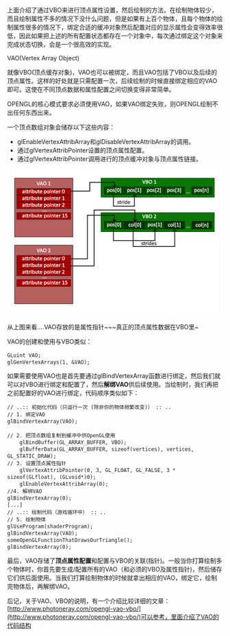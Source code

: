 上面介绍了通过VBO来进行顶点属性设置，然后绘制的方法，在绘制物体较少，而且绘制属性不多的情况下没什么问题，但是如果有上百个物体，且每个物体的绘制属性很多的情况下，绑定合适的缓冲对象然后配置对应的显示属性会变得效率很低，因此如果把上述的所有配置状态都存在一个对象中，每次通过绑定这个对象来完成状态切换，会是一个很高效的实现。

VAO\(Vertex Array Object\)

就像VBO\(顶点缓存对象\)，VAO也可以被绑定，而且VAO包括了VBO以及后续的顶点属性。这样的好处就是只需配置一次，后续绘制的时候直接绑定相应的VAO即可。这使在不同顶点数据和属性配置之间切换变得非常简单。

OPENGL的核心模式要求必须使用VAO，如果VAO绑定失败，则OPENGL绘制不出任何东西出来。

一个顶点数组对象会储存以下这些内容：

* glEnableVertexAttribArray和glDisableVertexAttribArray的调用。
* 通过glVertexAttribPointer设置的顶点属性配置。
* 通过glVertexAttribPointer调用进行的顶点缓冲对象与顶点属性链接。

![](/OPENGL/images/vertex_array_objects.png)

从上图来看....VAO存放的是属性指针~~~真正的顶点属性数据在VBO里~

VAO的创建和使用与VBO类似：

```
GLuint VAO;
glGenVertexArrays(1, &VAO);
```

如果需要使用VAO也是首先要通过glBindVertexArray函数进行绑定，然后我们就可以对VBO进行绑定和配置了，然后**解绑VAO**供后续使用。当绘制时，我们再把之前配置好的VAO进行绑定，代码顺序类似如下：

```
// ..:: 初始化代码（只运行一次 (除非你的物体频繁改变)） :: ..
// 1. 绑定VAO
glBindVertexArray(VAO);

// 2. 把顶点数组复制到缓冲中供OpenGL使用
    glBindBuffer(GL_ARRAY_BUFFER, VBO);
    glBufferData(GL_ARRAY_BUFFER, sizeof(vertices), vertices, GL_STATIC_DRAW);    
// 3. 设置顶点属性指针
    glVertexAttribPointer(0, 3, GL_FLOAT, GL_FALSE, 3 * sizeof(GLfloat), (GLvoid*)0);
    glEnableVertexAttribArray(0);
//4. 解绑VAO
glBindVertexArray(0);
[...]
// ..:: 绘制代码（游戏循环中） :: ..
// 5. 绘制物体
glUseProgram(shaderProgram);
glBindVertexArray(VAO);
someOpenGLFunctionThatDrawsOurTriangle();
glBindVertexArray(0);
```

最后，VAO存储了**顶点属性配置**和配置与VBO的关联\(指针\)。一般当你打算绘制多个物体时，你首先要生成/配置所有的VAO（和必须的VBO及属性指针\)，然后储存它们供后面使用。当我们打算绘制物体的时候就拿出相应的VAO，绑定它，绘制完物体后，再解绑VAO。

后记，关于VAO、VBO的说明，有一个介绍比较详细的文章：[http://www.photoneray.com/opengl-vao-vbo/](http://www.photoneray.com/opengl-vao-vbo/)可以参考，里面介绍了VAO的代码结构

